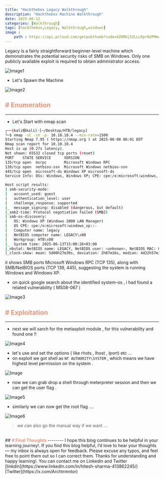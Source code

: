 ```yaml
---
title: "Hackthebox Legacy Walkthrough"
description: "Hackthebox Machine Walkthrough"
date: 2025-06-12
categories: [Walkthrough]
tags: [hackthebox,Legacy, Walkthrough,windows]
image :
    path : https://api.pcloud.com/getpubthumb?code=XZKMUj5ZLLLRprH2PMmwtWb0EuUCpXy10A2V&linkpassword=&size=1116x717&crop=0&type=auto
---
```


Legacy is a fairly straightforward beginner-level machine which demonstrates the potential security risks of SMB on Windows. Only one publicly available exploit is required to obtain administrator access.


![Image1](https://api.pcloud.com/getpubthumb?code=XZLTUj5Z0KxOaglp0L7fEMpDMUF1fph1BD5X&linkpassword=&size=1562x183&crop=0&type=auto)

- Let's Spawn the Machine

![Image2](https://api.pcloud.com/getpubthumb?code=XZbTUj5Z3g7L99G5M70Aye4rkDKeGQqFrU9y&linkpassword=&size=1539x226&crop=0&type=auto)


## <span style="color: DarkSalmon;"><b># Enumeration</b></span> 
---------
- Let's Start with nmap scan 

```bash
┌──(kali㉿kali)-[~/Desktop/HTB/legacy]
└─$ nmap -sC -sV -p- 10.10.10.4 --min-rate=1500 
Starting Nmap 7.95 ( https://nmap.org ) at 2025-06-08 06:01 EDT
Nmap scan report for 10.10.10.4
Host is up (0.27s latency).
Not shown: 65532 closed tcp ports (reset)
PORT    STATE SERVICE      VERSION
135/tcp open  msrpc        Microsoft Windows RPC
139/tcp open  netbios-ssn  Microsoft Windows netbios-ssn
445/tcp open  microsoft-ds Windows XP microsoft-ds
Service Info: OSs: Windows, Windows XP; CPE: cpe:/o:microsoft:windows, cpe:/o:microsoft:windows_xp

Host script results:
| smb-security-mode: 
|   account_used: guest
|   authentication_level: user
|   challenge_response: supported
|_  message_signing: disabled (dangerous, but default)
|_smb2-time: Protocol negotiation failed (SMB2)
| smb-os-discovery: 
|   OS: Windows XP (Windows 2000 LAN Manager)
|   OS CPE: cpe:/o:microsoft:windows_xp::-
|   Computer name: legacy
|   NetBIOS computer name: LEGACY\x00
|   Workgroup: HTB\x00
|_  System time: 2025-06-13T15:00:26+03:00
|_nbstat: NetBIOS name: LEGACY, NetBIOS user: <unknown>, NetBIOS MAC: 00:50:56:b0:7e:61 (VMware)
|_clock-skew: mean: 5d00h27m39s, deviation: 2h07m16s, median: 4d22h57m39s
```

it shows SMB ports Microsoft Windows RPC (TCP 135), along with SMB/NetBIOS ports (TCP 139, 445), suggesting the system is running Windows and Windows XP.

- on quick google search about the identified system-os , i had found a related vulnerability ( MS08-067 )

![Image3](https://api.pcloud.com/getpubthumb?code=XZ9TUj5Z6bdnStfHA0FCnBrOPgIh4Qr1FmnX&linkpassword=&size=1772x474&crop=0&type=auto)

## <span style="color: DarkSalmon;"><b># Exploitation</b></span> 
--------
- next we will sarch for the metasploit module , for this vulnerability and found one !!

![Image4](https://api.pcloud.com/getpubthumb?code=XZdTUj5Zr1INlfI3qq4CuSEOiE2GvLUK41wV&linkpassword=&size=1417x166&crop=0&type=auto)

- let's use and set the options ( like rhots , lhost , lport) etc ...
- on exploit we got shell as `NT AUTHORITY\SYSTEM` , which means we have highest level permission on the system . 

![Image](https://api.pcloud.com/getpubthumb?code=XZiTUj5Z8yr6xHNlNAu0wd0tTtQXv4Vg3gE7&linkpassword=&size=911x200&crop=0&type=auto)

- now we can grab drop a shell through meterpreter session and then we can get the user flag .

![Image5](https://api.pcloud.com/getpubthumb?code=XZmgUj5ZcEHnzJt5G6HTy9VPedYI60sRS59k&linkpassword=&size=536x167&crop=0&type=auto)

- similarly we can now get the root flag .... 

![Image6](https://api.pcloud.com/getpubthumb?code=XZTgUj5ZPH6BKl60S908OMGGILXCR7qfV4oV&linkpassword=&size=567x242&crop=0&type=auto)

> we can also go the manual way if we want ... 


<br>
## <span style="color: DarkSalmon;"><b># Final Thoughts</b></span>
--------
I hope this blog continues to be helpful in your learning journey!. If you find this blog helpful, I’d love to hear your thoughts — my inbox is always open for feedback. Please excuse any typos, and feel free to point them out so I can correct them. Thanks for understanding and happy learning!. You can contact me on Linkedin and Twitter <br>
[linkdin](https://www.linkedin.com/in/hitesh-sharma-413862245/) <br>
[Twitter](https://x.com/Archtrmntor) <br>